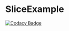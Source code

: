 # SliceExample
[![Codacy Badge](https://api.codacy.com/project/badge/Grade/8d97f2bf9ad64e978501b7273bf29483)](https://app.codacy.com/app/furkanaskin/SliceExample?utm_source=github.com&utm_medium=referral&utm_content=furkanaskin/SliceExample&utm_campaign=Badge_Grade_Dashboard)